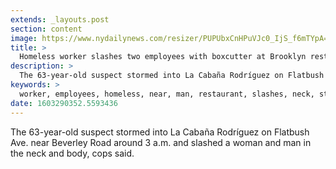 ```yaml
--- 
extends: _layouts.post 
section: content 
image: https://www.nydailynews.com/resizer/PUPUbxCnHPuVJc0_IjS_f6mTYpA=/1200x0/top/cloudfront-us-east-1.images.arcpublishing.com/tronc/PDUBFMXCRZFJZPRBFIB5JS7JEQ.jpg 
title: > 
  Homeless worker slashes two employees with boxcutter at Brooklyn restaurant 
description: > 
  The 63-year-old suspect stormed into La Cabaña Rodríguez on Flatbush Ave. near Beverley Road around 3 a.m. and slashed a woman and man in the neck and body, cops said. 
keywords: > 
  worker, employees, homeless, near, man, restaurant, slashes, neck, stormed, boxcutter, rodríguez, slashed, road, la, brooklyn, suspect, woman 
date: 1603290352.5593436 
--- 
```

<div><p class="stop-here"> The 63-year-old suspect stormed into La Caba&#241;a Rodr&#237;guez on Flatbush Ave. near Beverley Road around 3 a.m. and slashed a woman and man in the neck and body, cops said.</p> </div>